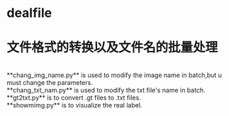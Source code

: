 # dealfile
文件格式的转换以及文件名的批量处理
==================================
</br>
  **chang_img_name.py** is used to modify the image name in batch,but u must change the parameters. <br>
  **chang_txt_nam.py** is used to modify the txt file's name in batch. <br>
  **gt2txt.py** is to convert .gt files to .txt files. <br>
  **showmimg.py** is to visualize the real label. <br>
